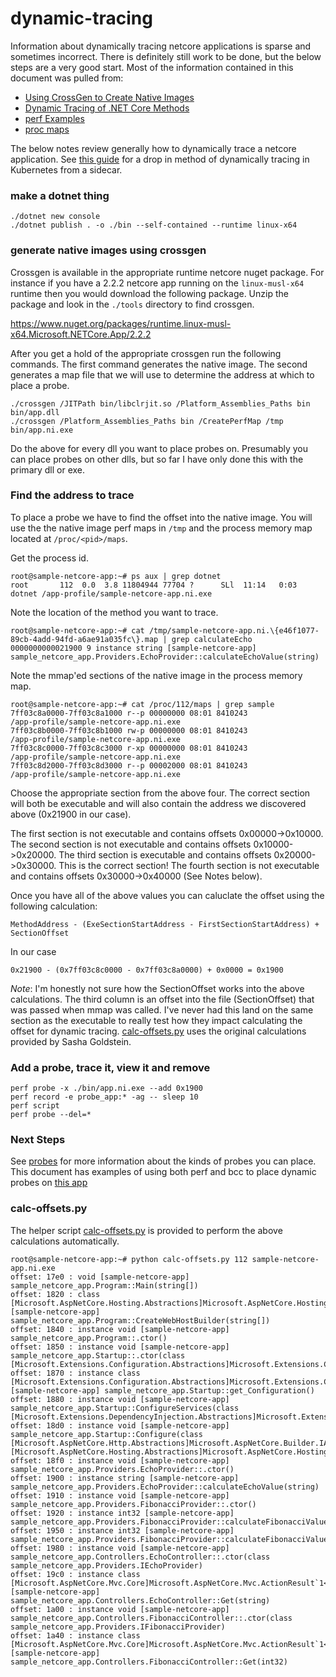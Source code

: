 # dynamic-tracing

Information about dynamically tracing netcore applications is sparse and sometimes incorrect.  There is definitely still work to be done, but the below steps are a very good start.  Most of the information contained in this document was pulled from:

- [Using CrossGen to Create Native Images](https://github.com/dotnet/coreclr/blob/master/Documentation/building/crossgen.md)
- [Dynamic Tracing of .NET Core Methods](https://blogs.microsoft.co.il/sasha/2018/02/08/dynamic-tracing-of-net-core-methods/)
- [perf Examples](http://www.brendangregg.com/perf.html)
- [proc maps](https://stackoverflow.com/questions/1401359/understanding-linux-proc-id-maps)

The below notes review generally how to dynamically trace a netcore application.  See [this guide](./kubernetes.md) for a drop in method of dynamically tracing in Kubernetes from a sidecar.

### make a dotnet thing
```
./dotnet new console
./dotnet publish . -o ./bin --self-contained --runtime linux-x64
```

### generate native images using crossgen
Crossgen is available in the appropriate runtime netcore nuget package.  For instance if you have a 2.2.2 netcore app running on the `linux-musl-x64` runtime then you would download the following package.  Unzip the package and look in the `./tools` directory to find crossgen.

https://www.nuget.org/packages/runtime.linux-musl-x64.Microsoft.NETCore.App/2.2.2

After you get a hold of the appropriate crossgen run the following commands. The first command generates the native image.  The second generates a map file that we will use to determine the address at which to place a probe.

```
./crossgen /JITPath bin/libclrjit.so /Platform_Assemblies_Paths bin bin/app.dll
./crossgen /Platform_Assemblies_Paths bin /CreatePerfMap /tmp bin/app.ni.exe
```

Do the above for every dll you want to place probes on.  Presumably you can place probes on other dlls, but so far I have only done this with the primary dll or exe.

### Find the address to trace

To place a probe we have to find the offset into the native image.  You will use the the native image perf maps in `/tmp` and the process memory map located at `/proc/<pid>/maps`.

Get the process id.
```
root@sample-netcore-app:~# ps aux | grep dotnet
root       112  0.0  3.8 11804944 77704 ?      SLl  11:14   0:03 dotnet /app-profile/sample-netcore-app.ni.exe
```

Note the location of the method you want to trace.
```
root@sample-netcore-app:~# cat /tmp/sample-netcore-app.ni.\{e46f1077-89cb-4add-94fd-a6ae91a035fc\}.map | grep calculateEcho     
0000000000021900 9 instance string [sample-netcore-app] sample_netcore_app.Providers.EchoProvider::calculateEchoValue(string)
```

Note the mmap'ed sections of the native image in the process memory map.
```
root@sample-netcore-app:~# cat /proc/112/maps | grep sample
7ff03c8a0000-7ff03c8a1000 r--p 00000000 08:01 8410243                    /app-profile/sample-netcore-app.ni.exe
7ff03c8b0000-7ff03c8b1000 rw-p 00000000 08:01 8410243                    /app-profile/sample-netcore-app.ni.exe
7ff03c8c0000-7ff03c8c3000 r-xp 00000000 08:01 8410243                    /app-profile/sample-netcore-app.ni.exe
7ff03c8d2000-7ff03c8d3000 r--p 00002000 08:01 8410243                    /app-profile/sample-netcore-app.ni.exe
```

Choose the appropriate section from the above four.  The correct section will both be executable and will also contain the address we discovered above (0x21900 in our case).

The first section is not executable and contains offsets 0x00000->0x10000.
The second section is not executable and contains offsets 0x10000->0x20000.
The third section is executable and contains offsets 0x20000->0x30000.  This is the correct section!
The fourth section is not executable and contains offsets 0x30000->0x40000 (See Notes below).  

Once you have all of the above values you can caluclate the offset using the following calculation:
```
MethodAddress - (ExeSectionStartAddress - FirstSectionStartAddress) + SectionOffset
```
In our case
```
0x21900 - (0x7ff03c8c0000 - 0x7ff03c8a0000) + 0x0000 = 0x1900
```

*Note*:  I'm honestly not sure how the SectionOffset works into the above calculations.  The third column is an offset into the file (SectionOffset) that was passed when mmap was called.  I've never had this land on the same section as the executable to really test how they impact calculating the offset for dynamic tracing.  [calc-offsets.py](../images/calc-offsets.py) uses the original calculations provided by Sasha Goldstein.

### Add a probe, trace it, view it and remove

```
perf probe -x ./bin/app.ni.exe --add 0x1900
perf record -e probe_app:* -ag -- sleep 10
perf script
perf probe --del=*
```

### Next Steps

See [probes](./probes.md) for more information about the kinds of probes you can place.  This document has examples of using both perf and bcc to place dynamic probes on [this app](https://github.com/joe-elliott/sample-netcore-app)

### calc-offsets.py

The helper script [calc-offsets.py](../images/calc-offsets.py) is provided to perform the above calculations automatically.

```
root@sample-netcore-app:~# python calc-offsets.py 112 sample-netcore-app.ni.exe
offset: 17e0 : void [sample-netcore-app] sample_netcore_app.Program::Main(string[])
offset: 1820 : class [Microsoft.AspNetCore.Hosting.Abstractions]Microsoft.AspNetCore.Hosting.IWebHostBuilder [sample-netcore-app] sample_netcore_app.Program::CreateWebHostBuilder(string[])
offset: 1840 : instance void [sample-netcore-app] sample_netcore_app.Program::.ctor()
offset: 1850 : instance void [sample-netcore-app] sample_netcore_app.Startup::.ctor(class [Microsoft.Extensions.Configuration.Abstractions]Microsoft.Extensions.Configuration.IConfiguration)
offset: 1870 : instance class [Microsoft.Extensions.Configuration.Abstractions]Microsoft.Extensions.Configuration.IConfiguration [sample-netcore-app] sample_netcore_app.Startup::get_Configuration()
offset: 1880 : instance void [sample-netcore-app] sample_netcore_app.Startup::ConfigureServices(class [Microsoft.Extensions.DependencyInjection.Abstractions]Microsoft.Extensions.DependencyInjection.IServiceCollection)
offset: 18d0 : instance void [sample-netcore-app] sample_netcore_app.Startup::Configure(class [Microsoft.AspNetCore.Http.Abstractions]Microsoft.AspNetCore.Builder.IApplicationBuilder,class [Microsoft.AspNetCore.Hosting.Abstractions]Microsoft.AspNetCore.Hosting.IHostingEnvironment)
offset: 18f0 : instance void [sample-netcore-app] sample_netcore_app.Providers.EchoProvider::.ctor()
offset: 1900 : instance string [sample-netcore-app] sample_netcore_app.Providers.EchoProvider::calculateEchoValue(string)
offset: 1910 : instance void [sample-netcore-app] sample_netcore_app.Providers.FibonacciProvider::.ctor()
offset: 1920 : instance int32 [sample-netcore-app] sample_netcore_app.Providers.FibonacciProvider::calculateFibonacciValue(int32)
offset: 1950 : instance int32 [sample-netcore-app] sample_netcore_app.Providers.FibonacciProvider::calculateFibonacciValueRecursive(int32,int32,int32,int32)
offset: 1980 : instance void [sample-netcore-app] sample_netcore_app.Controllers.EchoController::.ctor(class sample_netcore_app.Providers.IEchoProvider)
offset: 19c0 : instance class [Microsoft.AspNetCore.Mvc.Core]Microsoft.AspNetCore.Mvc.ActionResult`1<string> [sample-netcore-app] sample_netcore_app.Controllers.EchoController::Get(string)
offset: 1a00 : instance void [sample-netcore-app] sample_netcore_app.Controllers.FibonacciController::.ctor(class sample_netcore_app.Providers.IFibonacciProvider)
offset: 1a40 : instance class [Microsoft.AspNetCore.Mvc.Core]Microsoft.AspNetCore.Mvc.ActionResult`1<int32> [sample-netcore-app] sample_netcore_app.Controllers.FibonacciController::Get(int32)
```